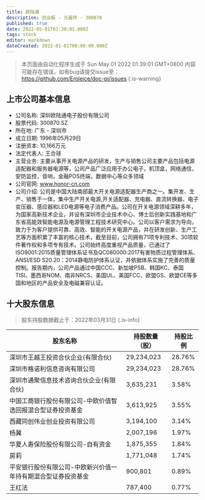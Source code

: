 ```yaml
---
title: 欧陆通
description: 创业板 - 元器件 - 300870
published: true
date: 2022-05-01T01:39:01.000Z
tags: stock
editor: markdown
dateCreated: 2022-01-01T00:00:00.000Z
---
```


> 本页面由自动化程序生成于 Sun May 01 2022 01:39:01 GMT+0800
> 内容可能存在错误，如有bug请提交issue至：https://github.com/Eroleice/doc-pi/issues
{.is-warning}

## 上市公司基本信息
- 公司名称: 深圳欧陆通电子股份有限公司
- 股票代码: 300870.SZ
- 所在地: 广东 - 深圳市
- 成立日期: 1996年05月29日
- 注册资本: 10,166万元
- 法定代表人: 王合球
- 主营业务: 主要从事开关电源产品的研发，生产与销售公司主要产品包括电源适配器和服务器电源等，公司产品广泛应用于办公电子，机顶盒，网络通信，安防监控，音响，金融POS终端，数据中心等众多领域
- 公司官网: www.honor-cn.com
- 公司介绍: 公司是中国大陆南部最大开关电源适配器生产商之一。集开发、生产、销售于一体，集中生产开关电源,开关适配器、充电器、直流转换器、电子变压器、感应器和LED电源等电子消费产品。公司在开关电源领域深耕多年，为国家高新技术企业，并设有深圳市企业技术中心、博士后创新实践基地和广东省高能效智能电源及电源管理工程技术研究中心。公司以客户需求为导向，致力于为客户提供可靠、高效、智能的开关电源产品，并在研发创新、生产工艺等方面积累了丰富的核心技术，截至目前，公司拥有71项专利技术、30项软件著作权和多项专有技术。公司始终高度重视产品质量，已通过了ISO9001:2015质量管理体系证书及QC080000:2017有害物质过程管理体系、ANSI/ESD S20.20：2014静电防护体系认证，并依据体系实施了完善的质量控制。报告期内，公司产品通过中国CCC、新加坡PSB、韩国KC、泰国TISI、墨西哥NOM、南非NRCS、美国UL、美国FCC、欧盟GS、欧盟CE等多国和地区的产品安全及电磁兼容认证。


## 十大股东信息
> 股东持股数据截止于：2022年03月31日
{.is-info}

| 股东名称 | 持股数量（股） | 持股比例 |
| --- | --- | --- |
| 深圳市王越王投资合伙企业(有限合伙) | 29,234,023 | 28.76% |
| 深圳市格诺利信息咨询有限公司 | 29,234,023 | 28.76% |
| 深圳市通聚信息技术咨询合伙企业(有限合伙) | 3,635,231 | 3.58% |
| 中国工商银行股份有限公司-中欧价值智选回报混合型证券投资基金 | 3,613,925 | 3.55% |
| 西藏同创伟业创业投资有限公司 | 3,194,100 | 3.14% |
| 杨冀 | 2,007,196 | 1.97% |
| 华夏人寿保险股份有限公司-自有资金 | 1,875,355 | 1.84% |
| 房莉 | 1,771,048 | 1.74% |
| 平安银行股份有限公司-中欧新兴价值一年持有期混合型证券投资基金 | 900,801 | 0.89% |
| 王红法 | 787,400 | 0.77% |




